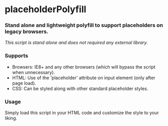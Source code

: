 placeholderPolyfill
===================

### Stand alone and lightweight polyfill to support placeholders on legacy browsers.

_This script is stand alone and does not required any external library._

### Supports
  - Browsers: IE8+ and any other browsers (which will bypass the script when unnecessary).
  - HTML: Use of the 'placeholder' attribute on input element (only after page load).
  - CSS: Can be styled along with other standard placeholder styles.

### Usage

Simply load this script in your HTML code and customize the style to your liking.
